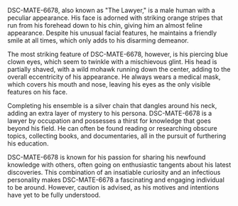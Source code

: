DSC-MATE-6678, also known as "The Lawyer," is a male human with a peculiar appearance. His face is adorned with striking orange stripes that run from his forehead down to his chin, giving him an almost feline appearance. Despite his unusual facial features, he maintains a friendly smile at all times, which only adds to his disarming demeanor. 

The most striking feature of DSC-MATE-6678, however, is his piercing blue clown eyes, which seem to twinkle with a mischievous glint. His head is partially shaved, with a wild mohawk running down the center, adding to the overall eccentricity of his appearance. He always wears a medical mask, which covers his mouth and nose, leaving his eyes as the only visible features on his face.

Completing his ensemble is a silver chain that dangles around his neck, adding an extra layer of mystery to his persona. DSC-MATE-6678 is a lawyer by occupation and possesses a thirst for knowledge that goes beyond his field. He can often be found reading or researching obscure topics, collecting books, and documentaries, all in the pursuit of furthering his education.

DSC-MATE-6678 is known for his passion for sharing his newfound knowledge with others, often going on enthusiastic tangents about his latest discoveries. This combination of an insatiable curiosity and an infectious personality makes DSC-MATE-6678 a fascinating and engaging individual to be around. However, caution is advised, as his motives and intentions have yet to be fully understood.